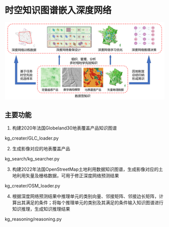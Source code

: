 # 时空知识图谱嵌入深度网络

![时空知识图谱嵌入深度网络](./kg.png)

## 主要功能

1. 构建2020年法国Globeland30地表覆盖产品知识图谱

kg_creater/GLC_loader.py

2. 生成影像对应的地表覆盖产品

kg_search/kg_searcher.py

3. 构建2022年法国OpenStreetMap土地利用数据知识图谱，生成影像对应的土地利用矢量及栅格数据，可用于修正深度网络预测结果

kg_creater/OSM_loader.py

4. 根据深度网络预测结果中推理单元的类别向量、邻接矩阵、邻接边长矩阵，计算出其满足的条件；将每个推理单元的类别及其满足的条件输入知识图谱进行知识推理，生成知识推理结果

kg_reasoning/reasoning.py

